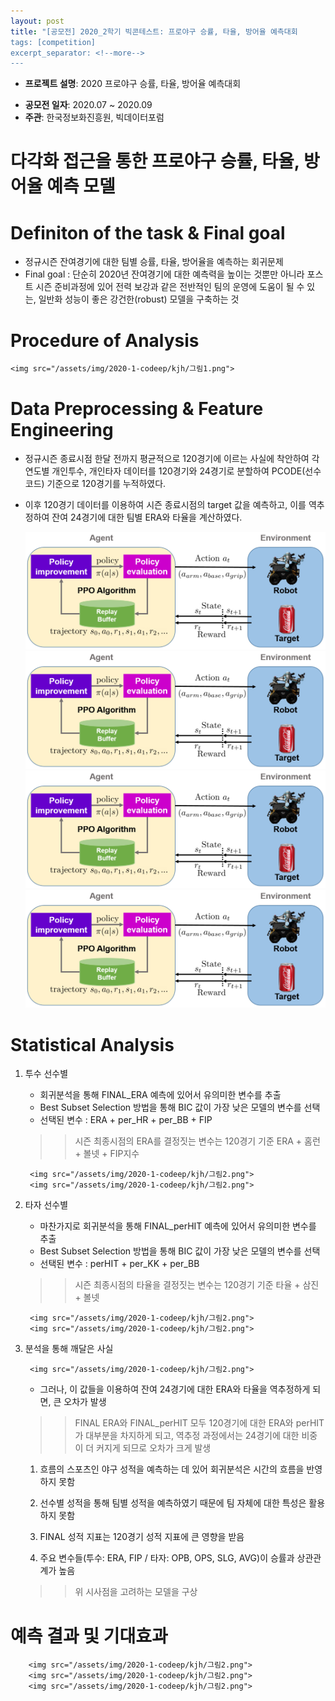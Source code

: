 ```yaml
---
layout: post
title: "[공모전] 2020_2학기 빅콘테스트: 프로야구 승률, 타율, 방어율 예측대회
tags: [competition]
excerpt_separator: <!--more-->
---
```


- **프로젝트 설명**: 2020 프로야구 승률, 타율, 방어율 예측대회
<!--more-->
- **공모전 일자**: 2020.07 ~ 2020.09
- **주관**: 한국정보화진흥원, 빅데이터포럼

# 다각화 접근을 통한 프로야구 승률, 타율, 방어율 예측 모델

# Definiton of the task & Final goal

- 정규시즌 잔여경기에 대한 팀별 승률, 타율, 방어율을 예측하는 회귀문제
- Final goal : 단순히 2020년 잔여경기에 대한 예측력을 높이는 것뿐만 아니라 포스트 시즌 준비과정에 있어 전력 보강과 같은 전반적인 팀의 운영에 도움이 될 수 있는, 일반화 성능이 좋은 강건한(robust) 모델을 구축하는 것

# Procedure of Analysis

    <img src="/assets/img/2020-1-codeep/kjh/그림1.png">

# Data Preprocessing & Feature Engineering

- 정규시즌 종료시점 한달 전까지 평균적으로 120경기에 이르는 사실에 착안하여 각 연도별 개인투수, 개인타자 데이터를 120경기와 24경기로 분할하여 PCODE(선수코드) 기준으로 120경기를 누적하였다.
- 이후 120경기 데이터를 이용하여 시즌 종료시점의 target 값을 예측하고, 이를 역추정하여 잔여 24경기에 대한 팀별 ERA와 타율을 계산하였다.

    <img src="/assets/img/2020-1-codeep/kjh/그림1.png">
    <img src="/assets/img/2020-1-codeep/kjh/그림1.png">
    <img src="/assets/img/2020-1-codeep/kjh/그림1.png">
    <img src="/assets/img/2020-1-codeep/kjh/그림1.png">
    
# Statistical Analysis

1. 투수 선수별
    - 회귀분석을 통해 FINAL_ERA 예측에 있어서 유의미한 변수를 추출
    - Best Subset Selection 방법을 통해 BIC 값이 가장 낮은 모델의 변수를 선택
    - 선택된 변수 : ERA + per_HR + per_BB + FIP
    
    >> 시즌 최종시점의 ERA를 결정짓는 변수는 120경기 기준 ERA + 홈런 + 볼넷 + FIP지수

        <img src="/assets/img/2020-1-codeep/kjh/그림2.png">
        <img src="/assets/img/2020-1-codeep/kjh/그림2.png">
        
2. 타자 선수별
    - 마찬가지로 회귀분석을 통해 FINAL_perHIT 예측에 있어서 유의미한 변수를 추출
    - Best Subset Selection 방법을 통해 BIC 값이 가장 낮은 모델의 변수를 선택
    - 선택된 변수 : perHIT + per_KK + per_BB
    
    >> 시즌 최종시점의 타율을 결정짓는 변수는 120경기 기준 타율 + 삼진 + 볼넷
    
        <img src="/assets/img/2020-1-codeep/kjh/그림2.png">
        <img src="/assets/img/2020-1-codeep/kjh/그림2.png">

3. 분석을 통해 깨달은 사실
     
        <img src="/assets/img/2020-1-codeep/kjh/그림2.png">
   
   - 그러나, 이 값들을 이용하여 잔여 24경기에 대한 ERA와 타율을 역추정하게 되면, 큰 오차가 발생
   >> FINAL ERA와 FINAL_perHIT 모두 120경기에 대한 ERA와 perHIT가 대부분을 차지하게 되고, 역추정 과정에서는 24경기에 대한 비중이 더 커지게 되므로 오차가 크게 발생
   
   1. 흐름의 스포츠인 야구 성적을 예측하는 데 있어 회귀분석은 시간의 흐름을 반영하지 못함
   
   2. 선수별 성적을 통해 팀별 성적을 예측하였기 때문에 팀 자체에 대한 특성은 활용하지 못함

   3. FINAL 성적 지표는 120경기 성적 지표에 큰 영향을 받음
   
   4. 주요 변수들(투수: ERA, FIP / 타자: OPB, OPS, SLG, AVG)이 승률과 상관관계가 높음
   
   >> 위 시사점을 고려하는 모델을 구상

# 예측 결과 및 기대효과

        <img src="/assets/img/2020-1-codeep/kjh/그림2.png">
        <img src="/assets/img/2020-1-codeep/kjh/그림2.png">
        <img src="/assets/img/2020-1-codeep/kjh/그림2.png">
